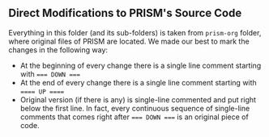 Direct Modifications to PRISM's Source Code
-------------------------------------------

Everything in this folder (and its sub-folders) is taken from `prism-org` folder, where original files 
of PRISM are located. We made our best to mark the changes in the following way:
- At the beginning of every change there is a single line comment starting with `=== DOWN ===`
- At the end       of every change there is a single line comment starting with `==== UP ====`
- Original version (if there is any) is single-line commented and put right below the first line. 
  In fact, every continuous sequence of single-line comments that comes right after `=== DOWN ===` 
  is an original piece of code.